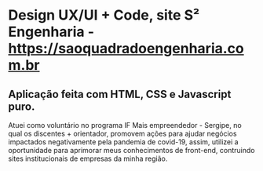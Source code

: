 # Design UX/UI + Code, site S² Engenharia - https://saoquadradoengenharia.com.br

## Aplicação feita com HTML, CSS e Javascript puro.

Atuei como voluntário no programa IF Mais empreendedor - Sergipe, no qual os discentes + orientador, promovem ações para ajudar negócios impactados negativamente pela pandemia de covid-19, assim, utilizei a oportunidade para aprimorar meus conhecimentos de front-end, contruindo sites institucionais de empresas da minha região.
